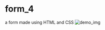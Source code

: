 # form_4
 a form made using HTML and CSS
![demo_img](https://github.com/vishalforwork/form/assets/131588842/137c28af-a741-47e9-b7af-d8cbffcf7c70)
